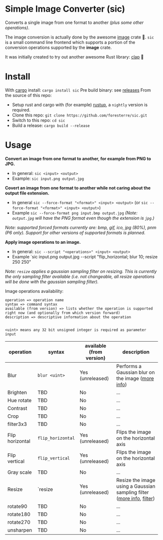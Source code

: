 # Simple Image Converter (sic)
Converts a single image from one format to another _(plus some other operations)_.

The image conversion is actually done by the awesome [image](https://crates.io/crates/image) crate  :balloon:.
`sic` is a small command line frontend which supports a portion of the conversion operations supported by the __image__ crate.

It was initially created to try out another awesome Rust library:  [clap](https://crates.io/crates/clap) :tada:


# Install

With [cargo](https://crates.io/crates/sic) install: `cargo install sic`
Pre build binary: see [releases](https://github.com/foresterre/sic/releases)
From the source of this repo:
- Setup rust and cargo with (for example) [rustup](https://rustup.rs/), a `nightly` version is required.
- Clone this repo: `git clone https://github.com/foresterre/sic.git`
- Switch to this repo: `cd sic`
- Build a release: `cargo build --release`


# Usage

**Convert an image from one format to another, for example from PNG to JPG.**
* In general: `sic <input> <output>`
* Example: `sic input.png output.jpg`

**Covert an image from one format to another while not caring about the output file extension.**
* In general `sic --force-format "<format>" <input> <output>` (or  `sic --force-format "<format>" <input> <output>`)
* Example `sic --force-format png input.bmp output.jpg` _(Note: `output.jpg` will have the PNG format even though the extension is `jpg`.)_

_Note: supported forced formats currently are: bmp, gif, ico, jpg (80%), pnm (P6 only). Support for other versions of supported formats is planned._

**Apply image operations to an image.**
* In general: `sic --script "<operations>" <input> <output> `
* Example `sic input.png output.jpg --script "flip_horizontal; blur 10; resize 250 250"

_Note: `resize` applies a gaussian sampling filter on resizing. This is currently the only sampling filter available (i.e. not changeable, all resize operations will be done with the gaussian sampling filter)._

Image operations availability:

```
operation => operation name
syntax => command syntax
available (from version) => lists whether the operation is supported right now (and optionally from which version forward)
description => descriptive information about the operation


<uint> means any 32 bit unsigned integer is required as parameter input
```

|operation|syntax|available (from version)|description|
|---|---|---|---|
|Blur               | `blur <uint>`         | Yes (unreleased) | Performs a Gaussian blur on the image ([more info](https://docs.rs/image/0.19.0/image/imageops/fn.blur.html)) |
|Brighten           | TBD                   | No               | ... |
|Hue rotate         | TBD                   | No               | ... |
|Contrast           | TBD                   | No               | ... |
|Crop               | TBD                   | No               | ... |
|filter3x3          | TBD                   | No               | ... |
|Flip horizontal    | `flip_horizontal`     | Yes (unreleased) | Flips the image on the horizontal axis |
|Flip vertical      | `flip_vertical`       | Yes (unreleased) | Flips the image on the horizontal axis |
|Gray scale         | TBD                   | No               | ... |
|Resize             | `resize <uint> <uint> | Yes (unreleased) | Resize the image using a Gaussian sampling filter ([more info](https://docs.rs/image/0.19.0/image/imageops/fn.resize.html), [filter](https://docs.rs/image/0.19.0/image/enum.FilterType.html#variant.Gaussian)) |
|rotate90           | TBD                   | No               | ... |
|rotate180          | TBD                   | No               | ... |
|rotate270          | TBD                   | No               | ... |
|unsharpen          | TBD                   | No               | ... |
